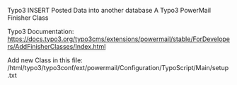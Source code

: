 Typo3 INSERT Posted Data into another database
A Typo3 PowerMail Finisher Class

Typo3 Documentation:
https://docs.typo3.org/typo3cms/extensions/powermail/stable/ForDevelopers/AddFinisherClasses/Index.html

Add new Class in this file:
/html/typo3/typo3conf/ext/powermail/Configuration/TypoScript/Main/setup.txt

